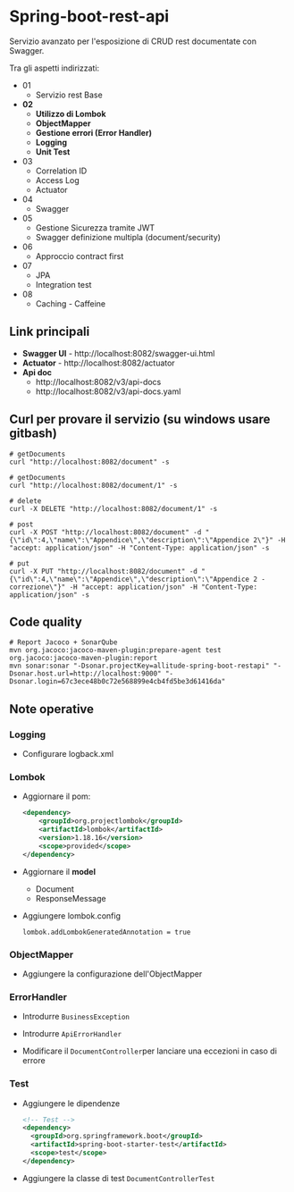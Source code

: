 # Spring-boot-rest-api

Servizio avanzato per l'esposizione di CRUD rest documentate con Swagger.

Tra gli aspetti indirizzati:
 - 01
   - Servizio rest Base
 - **02**
   - **Utilizzo di Lombok**
   - **ObjectMapper**
   - **Gestione errori (Error Handler)**
   - **Logging**
   - **Unit Test**
 - 03  
   - Correlation ID
   - Access Log
   - Actuator 
 - 04
   - Swagger
 - 05
   - Gestione Sicurezza tramite JWT
   - Swagger definizione multipla (document/security)
 - 06
   - Approccio contract first
 - 07
   - JPA
   - Integration test
 - 08
   - Caching - Caffeine


## Link principali
- **Swagger UI** - http://localhost:8082/swagger-ui.html
- **Actuator** - http://localhost:8082/actuator
- **Api doc**
    - http://localhost:8082/v3/api-docs
    - http://localhost:8082/v3/api-docs.yaml


## Curl per provare il servizio (su windows usare gitbash)

```shell
# getDocuments 
curl "http://localhost:8082/document" -s

# getDocuments 
curl "http://localhost:8082/document/1" -s

# delete 
curl -X DELETE "http://localhost:8082/document/1" -s

# post
curl -X POST "http://localhost:8082/document" -d "{\"id\":4,\"name\":\"Appendice\",\"description\":\"Appendice 2\"}" -H "accept: application/json" -H "Content-Type: application/json" -s 

# put
curl -X PUT "http://localhost:8082/document" -d "{\"id\":4,\"name\":\"Appendice\",\"description\":\"Appendice 2 - correzione\"}" -H "accept: application/json" -H "Content-Type: application/json" -s
```

## Code quality

```shell
# Report Jacoco + SonarQube
mvn org.jacoco:jacoco-maven-plugin:prepare-agent test org.jacoco:jacoco-maven-plugin:report
mvn sonar:sonar "-Dsonar.projectKey=allitude-spring-boot-restapi" "-Dsonar.host.url=http://localhost:9000" "-Dsonar.login=67c3ece48b0c72e568899e4cb4fd5be3d61416da"
```

## Note operative

### Logging

- Configurare logback.xml

### Lombok

- Aggiornare il pom:

  ```xml
  <dependency>
      <groupId>org.projectlombok</groupId>
      <artifactId>lombok</artifactId>
      <version>1.18.16</version>
      <scope>provided</scope>
  </dependency>
  ```

- Aggiornare il **model**
  - Document
  - ResponseMessage

- Aggiungere lombok.config

  ```
  lombok.addLombokGeneratedAnnotation = true
  ```

### ObjectMapper
- Aggiungere la configurazione dell'ObjectMapper

### ErrorHandler

- Introdurre `BusinessException`

- Introdurre `ApiErrorHandler`

- Modificare il `DocumentController`per lanciare una eccezioni in caso di errore

### Test

- Aggiungere le dipendenze

  ```xml
  <!-- Test -->
  <dependency>
  	<groupId>org.springframework.boot</groupId>
  	<artifactId>spring-boot-starter-test</artifactId>
  	<scope>test</scope>
  </dependency>		
  ```

- Aggiungere la classe di test `DocumentControllerTest`
